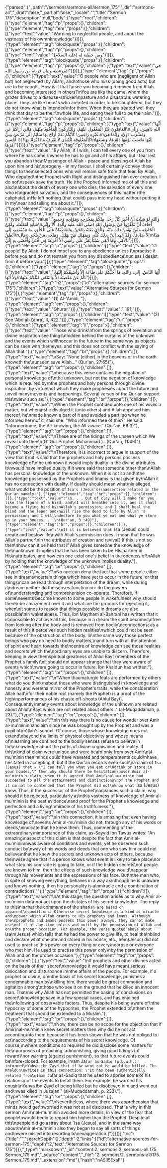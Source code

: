 {"parsed":{"_path":"/sermons/sermons-all/sermon_175","_dir":"sermons-all","_draft":false,"_partial":false,"_locale":"","title":"Sermon 175","description":null,"body":{"type":"root","children":[{"type":"element","tag":"p","props":{},"children":[{"type":"element","tag":"em","props":{},"children":[{"type":"text","value":"Warning to neglectful people, and about the vastness of his own\nknowledge"}]}]},{"type":"element","tag":"blockquote","props":{},"children":[{"type":"element","tag":"p","props":{},"children":[{"type":"text","value":"ومن خطبة له (عليه السلام)"}]}]},{"type":"element","tag":"blockquote","props":{},"children":[{"type":"element","tag":"p","props":{},"children":[{"type":"text","value":"في الموعظة وبيان قرباه من رسول الله"}]}]},{"type":"element","tag":"p","props":{},"children":[{"type":"text","value":"O people who are (negligent of Allah but) not neglected (by Allah), and\nthose who miss (doing good acts) but are to be caught. How is it that I\nsee you becoming removed from Allah and becoming interested in others?\nYou are like the camel whom the grazer drives to a disease-stricken\npasture and a disastrous watering place. They are like beasts who are\nfed in order to be slaughtered, but they do not know what is intended\nfor them. When they are treated well they think that day to be their\nwhole life, and eating their full to be their aim."}]},{"type":"element","tag":"blockquote","props":{},"children":[{"type":"element","tag":"p","props":{},"children":[{"type":"text","value":"أَيُّهَا الغَافِلُونَ غَيْرُ الْمَغْفُولِ عَنْهُمْ، وَالتَّارِكُونَ الْمَأْخُوذُ مِنْهُمْ، مَالي أَرَاكُمْ عَنِ\nاللهِ ذَاهِبِينَ، وَإِلَى غَيْرِهِ رَاغِبِينَ! كَأَنَّكُمْ نَعَمٌ أَرَاحَ بِهَا سَائِمٌ إلَى مَرْعىً وبيّ،\nوَمَشْرَب دَوِيّ، وَإنَّمَا هِيَ كَالْمَعْلُوفَةِ لِلْمُدَى لاَ تَعْرِفُ مَاذَا يُرَادُ بِهَا! إذَا أُحْسِنَ\nإلَيْهَا تَحْسَبُ يَوْمَهَا دَهْرَهَا، وَشِبَعَهَا أَمْرَهَا"}]}]},{"type":"element","tag":"p","props":{},"children":[{"type":"text","value":"By Allah, if I wish, I can tell every one of you from where he has come,\nwhere he has to go and all his affairs, but I fear lest you abandon the\nMessenger of Allah - peace and blessing of Allah be upon him and his\nprogeny - in my favour. I shall certainly convey these things to the\nselected ones who will remain safe from that fear. By Allah, Who deputed\nthe Prophet with Right and distinguished him over creation. I do not\nspeak save the truth. He (the Prophet) informed me of all this and also\nabout the death of every one who dies, the salvation of every one who is\ngranted salvation, and the consequences of this matter (the caliphate).\nHe left nothing (that could) pass into my head without putting it in my\near and telling me about it."}]},{"type":"element","tag":"blockquote","props":{},"children":[{"type":"element","tag":"p","props":{},"children":[{"type":"text","value":"وَاللهِ لَوْ شِئْتُ أَنْ أُخْبِرَ كُلَّ رَجُل مِنْكُمْ بِمَخْرَجِهِ وَمَوْلِجِهِ وَجَمِيعِ شَأْنِهِ لَفَعَلْتُ، وَلكِنْ\nأَخَافُ أَنْ تَكْفُرُوا فيَّ بِرَسُولِ اللهِ (صلى الله عليه وآله). أَلاَ وَإِنِّي مُفْضِيهِ إلَى\nالْخَاصَّةِ مِمَّنْ يُؤْمَنُ ذلِكَ مِنْهُ. وَالَّذِي بَعَثَهُ بِالحَقِّ، وَاصْطَفَاهُ عَلَى الْخَلْقِ، مَا أَنْطِقُ\nإلاَّ صَادِقاً، وَقَدْ عَهِدَ إِلَيَّ بِذلِكَ كُلِّهِ، وَبِمَهْلِكِ مَنْ يَهْلِكُ، وَمَنْجَى مَنْ يَنْجُو، وَمَآلِ\nهذَا الاْمْرِ، وَمَا أَبْقَى شَيْئاً يَمُرُّ عَلَى رَأْسِي ألاَّ أَفْرَغَهُ فِي أُذُنَيَّ وَأَفْضَى بِهِ إِلَيَّ."}]}]},{"type":"element","tag":"p","props":{},"children":[{"type":"text","value":"O people! By Allah, I do not impel you to any obedience unless I\npractise it before you and do not restrain you from any disobedience\nunless I desist from it before you."}]},{"type":"element","tag":"blockquote","props":{},"children":[{"type":"element","tag":"p","props":{},"children":[{"type":"text","value":"أَيُّهَا النَّاسُ، إِنِّي، وَاللهِ، مَا أَحُثُّكُمْ عَلَى طَاعَة إِلاَّ وَأَسْبِقُكُمْ إِلَيْهَا، وَلاَ أَنْهَا\nكُمْ عَنْ مَعْصِيَة إِلاَّ وَأَتَنَاهَى قَبْلَكُمْ عَنْهَا."}]}]},{"type":"element","tag":"h2","props":{"id":"alternative-sources-for-sermon-175"},"children":[{"type":"text","value":"Alternative Sources for Sermon 175"}]},{"type":"element","tag":"p","props":{},"children":[{"type":"text","value":"(1) Al-'Amidi, "},{"type":"element","tag":"em","props":{},"children":[{"type":"text","value":"Ghurar,"}]},{"type":"text","value":" 191;"}]},{"type":"element","tag":"p","props":{},"children":[{"type":"text","value":"(2) See 'Abd al-Zahra', II, 422."}]},{"type":"element","tag":"ul","props":{},"children":[{"type":"element","tag":"li","props":{},"children":[{"type":"text","value":"Those who drink\nfrom the springs of revelation and divine inspiration see things\nhidden behind the curtains of the unknown and the events which will\noccur in the future in the same way as objects can be seen with the\neyes, and this does not conflict with the saying of Allah that:"},{"type":"element","tag":"br","props":{},"children":[]},{"type":"text","value":"\nSay: \"None (either) in the heavens or in the earth knoweth the\nunseen save Allah...\" (Qur'an, 27:65)"},{"type":"element","tag":"br","props":{},"children":[]},{"type":"text","value":"\nbecause this verse contains the negation of personal knowledge of\nthe unknown, but not the negation of knowledge which is required by\nthe prophets and holy persons through divine inspiration, by virtue\nof which they make prophesies about the future and unveil many\nevents and happenings. Several verses of the Qur'an support this\nview such as:"},{"type":"element","tag":"br","props":{},"children":[]},{"type":"text","value":"\nWhen the Prophet confided unto one of his wives a matter, but when\nshe divulged it (unto others) and Allah apprised him thereof, he\nmade known a part of it and avoided a part; so when he informed her\nof it, said she: \"Who informed thee of this?\" He said: \"Informed\nme, the All-knowing, the All-aware.\" (Qur'an, 66:3)"},{"type":"element","tag":"br","props":{},"children":[]},{"type":"text","value":"\nThese are of the tidings of the unseen which We reveal unto thee\n(O' Our Prophet Muhammad )...(Qur'an, 11:49)"},{"type":"element","tag":"br","props":{},"children":[]},{"type":"text","value":"\nTherefore, it is incorrect to argue in support of the view that if\nit is said that the prophets and holy persons possess knowledge of\nthe unknown it would imply duality in the divine attributes. It\nwould have implied duality if it were said that someone other than\nAllah has personal knowledge of the unknown. When it is not so and\nthe knowledge possessed by the Prophets and Imams is that given by\nAllah it has no connection with duality. If duality should mean what\nis alleged, what would be the position of `Isa's (Jesus's)\nassertion related in the Qur'an namely:"},{"type":"element","tag":"br","props":{},"children":[]},{"type":"text","value":"\n. . . Out of clay will I make for you like the figure of a bird, and\nI will breathe into it, and it shall become a flying bird by\nAllah's permission; and I shall heal the blind and the leper and\nwill rise the dead to life by Allah 's permission; and I will\ndeclare to you what ye eat and what ye store up in your houses. . .\n(Qur'an, 3 :49)"},{"type":"element","tag":"br","props":{},"children":[]},{"type":"text","value":"\nIf it is believed that `Isa (Jesus) could create and bestow life\nwith Allah's permission does it mean that he was Allah's partner\nin the attributes of creation and revival? If this is not so then\nhow can it be held that if Allah gives someone the knowledge of the\nunknown it implies that he has been taken to be His partner in His\nattributes, and how can one extol one's belief in the oneness of\nAllah by holding that the knowledge of the unknown implies duality."},{"type":"element","tag":"br","props":{},"children":[]},{"type":"text","value":"\nNo one can deny the fact that some people either see in dreams\ncertain things which have yet to occur in the future, or that things\ncan be read through interpretation of the dream, while during a\ndream neither do the senses function nor do the powers of\nunderstanding and comprehension co-operate. Therefore, if some\nevents become known to some people in wakefulness why should there\nbe amazement over it and what are the grounds for rejecting it, when\nit stands to reason that things possible in dreams are also possible\nin wakefulness. Thus, Ibn Maytham al-Bahrani has written that it is\npossible to achieve all this, because in a dream the spirit becomes\nfree from looking after the body and is removed from bodily\nconnections; as a result of this it perceives such hidden realities\nwhich could not be seen because of the obstruction of the body. In\nthe same way those perfect beings who pay no heed to bodily matters,\nand turn with all the attention of spirit and heart towards the\ncentre of knowledge can see those realities and secrets which the\nordinary eyes are unable to discern. Therefore, keeping in view the\nspiritual greatness of Ahlul Bayt (members of the Prophet's family)\nit should not appear strange that they were aware of events which\nwere going to occur in future. Ibn Khaldun has written:"},{"type":"element","tag":"br","props":{},"children":[]},{"type":"text","value":"\n\"When thaumaturgic feats are performed by others what do you think\nabout those who were distinguished in knowledge and honesty and were\na mirror of the Prophet's traits, while the consideration Allah had\nfor their noble root (namely the Prophet) is a proof of the high\nperformances of his chaste off-shoots (Ahlul Bayt). Consequently\nmany events about knowledge of the unknown are related about Ahlul\nBayt which are not related about others..\" (al-Muqaddamah, p. 23)."},{"type":"element","tag":"br","props":{},"children":[]},{"type":"text","value":"\nIn this way there is no cause for wonder over Amir al-mu'minin's\nclaim since he was brought up by the Prophet and was a pupil of\nAllah's school. Of course, those whose knowledge does not extend\nbeyond the limits of physical objectivity and whose means of\nlearning are confined to the bodily senses refuse to believe in the\nknowledge about the paths of divine cognisance and reality. If this\nkind of claim were unique and were heard only from over Amir\nal-mu'minin then minds could have wavered and temperaments could\nhave hesitated in accepting it, but if the Qur'an records even such\na claim of `Isa (Jesus) that - \"I can tell you what you eat or\ndrink or store in your houses,\" then why should there be hesitation\nover Amir al-mu'minin's claim, when it is agreed that Amir\nal-mu'minin had succeeded to all the attainments and distinctions\nof the Prophet and it cannot be contended that the Prophet did not\nknow what `Isa (Jesus) knew. Thus, if the successor of the Prophet\nadvances such a claim, why should it be rejected, particularly as\nthis vastness of knowledge of Amir al-mu'minin is the best evidence\nand proof for the Prophet's knowledge and perfection and a living\nmiracle of his truthfulness."},{"type":"element","tag":"br","props":{},"children":[]},{"type":"text","value":"\nIn this connection, it is amazing that even having knowledge of\nevents Amir al-mu'minin did not, through any of his words or deeds,\nindicate that he knew them. Thus, commenting of the extraordinary\nimportance of this claim, as-Sayyid Ibn Tawus writes: \"An amazing\naspect of this claim is that despite the fact that Amir al-mu'minin\nwas aware of conditions and events, yet he observed such conduct by\nway of his words and deeds that one who saw him could not believe\nthat he knew the secrets and unknown acts of others, because the\nwise agree that if a person knows what event is likely to take place\nor what step his comrade is going to take, or if the hidden secrets\nof people are known to him, then the effects of such knowledge would\nappear through his movements and the expressions of his face. But\nthe man who, in spite of knowing everything, behaves in a way as\nthough he is unaware and knows nothing, then his personality is a\nmiracle and a combination of contradictions.\""},{"type":"element","tag":"br","props":{},"children":[]},{"type":"text","value":"\nAt this stage, the question arises as to why Amir al-mu'minin did\nnot act upon the dictates of his secret knowledge. The reply to this\nis that the commands of the shari`ah are based on apparent\nconditions. Otherwise secret knowledge is a kind of miracle and\npower which Allah grants to His prophets and Imams. Although the\nprophets and Imams possess this power always, they cannot make use\nof it at any time unless and until by the permission of Allah and on\nthe proper occasion. For example, the verse quoted above about `Isa\n(Jesus) which tells that he had the power to give life, to heal the\nblind and declare what one ate and stored in his house, etc., he\n(Jesus) did not used to practise this power on every thing or every\ncorpse or everyone who met him. He used to practise this power only\nby the permission of Allah and on the proper occasion."},{"type":"element","tag":"br","props":{},"children":[]},{"type":"text","value":"\nIf prophets and other divines acted on the basis of their secret\nknowledge it would have meant serious dislocation and disturbance in\nthe affairs of the people. For example, if a prophet or divine, on\nthe basis of his secret knowledge, punishes a condemnable man by\nkilling him, there would be great commotion and agitation among\nthose who see it on the ground that he killed an innocent man. That\nis why Allah has not permitted the basing of conclusions on secret\nknowledge save in a few special cases, and has enjoined the\nfollowing of observable factors. Thus, despite his being aware of\nthe hypocrisy of some of the hypocrites, the Prophet extended to\nthem the treatment that should be extended to a Muslim."},{"type":"element","tag":"br","props":{},"children":[]},{"type":"text","value":"\nNow, there can be no scope for the objection that if Amir\nal-mu'minin knew secret matters then why did he not act according\nto them because it has been shown that he was not obliged to act\naccording to the requirements of his secret knowledge. Of course,\nwhere conditions so required he did disclose some matters for the\npurposes of preaching, admonishing, giving good tidings (of reward)\nor warning (against punishment), so that future events could be\nfore-closed. For example, Imam Ja`far as-Sadiq (p.b.u.h.) informed\nYahya ibn Zayd that if he went out he would be killed. Ibn Khaldun\nwrites in this connection: \"It has been authentically related from\nImam Ja`far as-Sadiq that he used to apprise some of his relations\nof the events to befall them. For example, he warned his cousin\nYahya ibn Zayd of being killed but he disobeyed him and went out and\nwas killed in Juzajan.\" (al-Muqaddamah, p. 233)."},{"type":"element","tag":"br","props":{},"children":[]},{"type":"text","value":"\nNevertheless, where there was apprehension that minds would get\nworried it was not at all disclosed. That is why in this sermon Amir\nal-mu'minin avoided more details, in view of the fear that people\nwould begin to regard him higher than the Prophet. Despite all this\npeople did go astray about `Isa (Jesus), and in the same way about\nAmir al-mu'minin also they began to say all sorts of things and\nwere misled into resorting to\nexaggeration.]"}]}]}],"toc":{"title":"","searchDepth":2,"depth":2,"links":[{"id":"alternative-sources-for-sermon-175","depth":2,"text":"Alternative Sources for Sermon 175"}]}},"_type":"markdown","_id":"content:2. sermons:2. sermons-all:175. Sermon_175.md","_source":"content","_file":"2. sermons/2. sermons-all/175. Sermon_175.md","_extension":"md"},"hash":"nASlI5ExaF"}